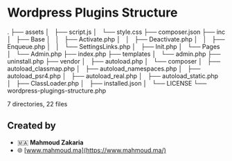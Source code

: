 # Wordpress Plugins Structure


.
├── assets
│   ├── script.js
│   └── style.css
├── composer.json
├── inc
│   ├── Base
│   │   ├── Activate.php
│   │   ├── Deactivate.php
│   │   ├── Enqueue.php
│   │   └── SettingsLinks.php
│   ├── Init.php
│   └── Pages
│       └── Admin.php
├── index.php
├── templates
│   └── admin.php
├── uninstall.php
├── vendor
│   ├── autoload.php
│   └── composer
│       ├── autoload_classmap.php
│       ├── autoload_namespaces.php
│       ├── autoload_psr4.php
│       ├── autoload_real.php
│       ├── autoload_static.php
│       ├── ClassLoader.php
│       ├── installed.json
│       └── LICENSE
└── wordpress-plugings-structure.php

7 directories, 22 files


## Created by

* 🇲🇦 **Mahmoud Zakaria** 
* 🌐 [www.mahmoud.ma](https://www.mahmoud.ma/)

